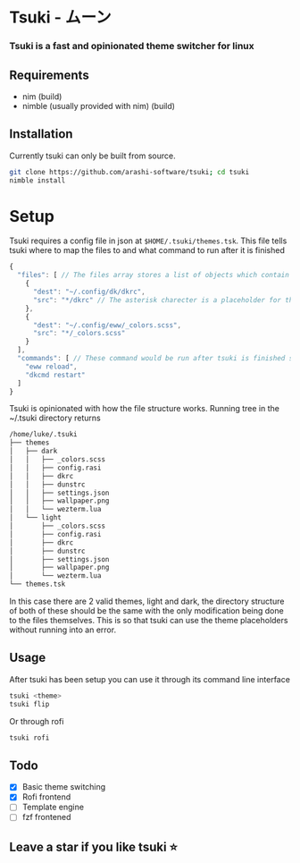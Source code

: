 # Tsuki - ムーン
### Tsuki is a fast and opinionated theme switcher for linux

## Requirements
- nim (build)
- nimble (usually provided with nim) (build)

## Installation
Currently tsuki can only be built from source.
```bash
git clone https://github.com/arashi-software/tsuki; cd tsuki
nimble install
```

# Setup 
Tsuki requires a config file in json at `$HOME/.tsuki/themes.tsk`. This file tells tsuki where to map the files to and what command to run after it is finished
```js
{
  "files": [ // The files array stores a list of objects which contain a path to the source file and a path to the dest file
    {
      "dest": "~/.config/dk/dkrc",
      "src": "*/dkrc" // The asterisk charecter is a placeholder for the current theme name
    },
    {
      "dest": "~/.config/eww/_colors.scss",
      "src": "*/_colors.scss"
    }
  ],
  "commands": [ // These command would be run after tsuki is finished switching the theme, you can put commands here to restart your apps.
    "eww reload",
    "dkcmd restart"
  ]
}
```
Tsuki is opinionated with how the file structure works. Running tree in the ~/.tsuki directory returns
```txt
/home/luke/.tsuki
├── themes
│   ├── dark
│   │   ├── _colors.scss
│   │   ├── config.rasi
│   │   ├── dkrc
│   │   ├── dunstrc
│   │   ├── settings.json
│   │   ├── wallpaper.png
│   │   └── wezterm.lua
│   └── light
│       ├── _colors.scss
│       ├── config.rasi
│       ├── dkrc
│       ├── dunstrc
│       ├── settings.json
│       ├── wallpaper.png
│       └── wezterm.lua
└── themes.tsk
```
In this case there are 2 valid themes, light and dark, the directory structure of both of these should be the same with the only modification being done to the files themselves. This is so that tsuki can use the theme placeholders without running into an error.

## Usage
After tsuki has been setup you can use it through its command line interface
```bash
tsuki <theme>
tsuki flip
```
Or through rofi
```bash
tsuki rofi
```

## Todo
- [x] Basic theme switching
- [x] Rofi frontend
- [ ] Template engine
- [ ] fzf frontened

## Leave a star if you like tsuki ⭐
